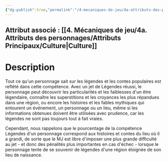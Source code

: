 ```yaml
---
{"dg-publish":true,"permalink":"/4-mecaniques-de-jeu/4a-attributs-des-personnages/competences/legendes/"}
---
```



## Attribut associé : [[4. Mécaniques de jeu/4a. Attributs des personnages/Attributs Principaux/Culture\|Culture]] 

# Description

Tout ce qu'un personnage sait sur les légendes et les contes populaires est reflété dans cette compétence. Avec un jet de Légendes réussi, le personnage peut découvrir les particularités et les faiblesses d'un être légendaire, connaître les superstitions et les croyances les plus répandues dans une région, ou encore les histoires et les fables mythiques qui entourent un événement, un personnage ou un lieu, même si les informations obtenues doivent être utilisées avec prudence, car les légendes ne sont pas toujours tout à fait vraies. 

Cependant, nous rappelons que le pourcentage de la compétence Légendes d'un personnage correspond aux histoires et contes du lieu où il a grandi, de sorte que le MJ est libre d'imposer une plus grande difficulté au jet - et donc des pénalités plus importantes en cas d'échec - lorsque le personnage tente de se souvenir de légendes d'une région éloignée de son lieu de naissance.